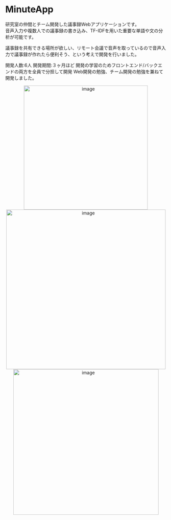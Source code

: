 # MinuteApp
研究室の仲間とチーム開発した議事録Webアプリケーションです。<br>
音声入力や複数人での議事録の書き込み、TF-IDFを用いた重要な単語や文の分析が可能です。

議事録を共有できる場所が欲しい、リモート会議で音声を取っているので音声入力で議事録が作れたら便利そう、という考えで開発を行いました。

開発人数:6人
開発期間:３ヶ月ほど
開発の学習のためフロントエンド/バックエンドの両方を全員で分担して開発
Web開発の勉強、チーム開発の勉強を兼ねて開発しました。

<div align="center">
<img width="388" alt="image" src="https://user-images.githubusercontent.com/96525250/162105284-e23f5633-eae9-4fc6-a885-030ca14e23b7.png">
</div>
<div align="center">
<img width="499" alt="image" src="https://user-images.githubusercontent.com/96525250/162105302-0322f0e4-3f23-4646-b647-044e54d72de8.png">
</div>
<div align="center">
<img width="455" alt="image" src="https://user-images.githubusercontent.com/96525250/162105767-5fb13f39-4a23-4bc8-887b-4e3a589c8a2f.png">
</div>



